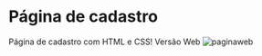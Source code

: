 # Página de cadastro
Página de cadastro com HTML e CSS!
Versão Web
![paginaweb](https://user-images.githubusercontent.com/87820972/130707564-cb5324de-34c9-445f-ba14-f486eb56c3a2.PNG)

